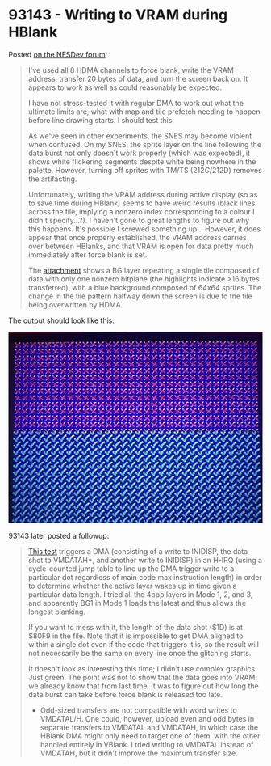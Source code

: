 93143 - Writing to VRAM during HBlank
=====================================

Posted [on the NESDev forum][p]:

[p]: https://forums.nesdev.com/viewtopic.php?p=248408#p248408

> I've used all 8 HDMA channels to force blank, write the VRAM address, transfer
> 20 bytes of data, and turn the screen back on. It appears to work as well as
> could reasonably be expected.
> 
> I have not stress-tested it with regular DMA to work out what the ultimate
> limits are, what with map and tile prefetch needing to happen before line
> drawing starts. I should test this.
> 
> As we've seen in other experiments, the SNES may become violent when confused.
> On my SNES, the sprite layer on the line following the data burst not only
> doesn't work properly (which was expected), it shows white flickering segments
> despite white being nowhere in the palette. However, turning off sprites with
> TM/TS ($212C/$212D) removes the artifacting.
> 
> Unfortunately, writing the VRAM address during active display (so as to save
> time during HBlank) seems to have weird results (black lines across the tile,
> implying a nonzero index corresponding to a colour I didn't specify...?). I
> haven't gone to great lengths to figure out why this happens. It's possible I
> screwed something up... However, it does appear that once properly
> established, the VRAM address carries over between HBlanks, and that VRAM is
> open for data pretty much immediately after force blank is set.
> 
> The [attachment][hvdma] shows a BG layer repeating a single tile composed
> of data with only one nonzero bitplane (the highlights indicate >16 bytes
> transferred), with a blue background composed of 64x64 sprites. The change in
> the tile pattern halfway down the screen is due to the tile being overwritten
> by HDMA.

[hvdma]: ./hvdma.sfc

The output should look like this:

![](./expected-output.jpg)

93143 later posted a followup:

> [This test][hvdma_max] triggers a DMA (consisting of a write to INIDISP, the
> data shot to VMDATAH*, and another write to INIDISP) in an H-IRQ (using a
> cycle-counted jump table to line up the DMA trigger write to a particular dot
> regardless of main code max instruction length) in order to determine whether
> the active layer wakes up in time given a particular data length. I tried all
> the 4bpp layers in Mode 1, 2, and 3, and apparently BG1 in Mode 1 loads the
> latest and thus allows the longest blanking.
> 
> If you want to mess with it, the length of the data shot ($1D) is at $80F9 in
> the file. Note that it is impossible to get DMA aligned to within a single dot
> even if the code that triggers it is, so the result will not necessarily be
> the same on every line once the glitching starts.
> 
> It doesn't look as interesting this time; I didn't use complex graphics. Just
> green. The point was not to show that the data goes into VRAM; we already know
> that from last time. It was to figure out how long the data burst can take
> before force blank is released too late.
> 
> * Odd-sized transfers are not compatible with word writes to VMDATAL/H. One
> could, however, upload even and odd bytes in separate transfers to VMDATAL and
> VMDATAH, in which case the HBlank DMA might only need to target one of them,
> with the other handled entirely in VBlank. I tried writing to VMDATAL instead
> of VMDATAH, but it didn't improve the maximum transfer size.

[hvdma_max]: ./hvdma_max.sfc
